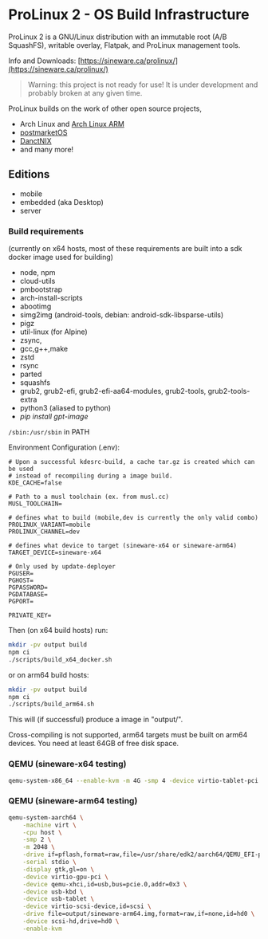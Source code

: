 # ProLinux 2 - OS Build Infrastructure

ProLinux 2 is a GNU/Linux distribution with an immutable root (A/B SquashFS), writable overlay, Flatpak, and ProLinux management tools.

Info and Downloads: [https://sineware.ca/prolinux/](https://sineware.ca/prolinux/)

> Warning: this project is not ready for use! It is under development and probably broken at any given time.

ProLinux builds on the work of other open source projects,
- Arch Linux and [Arch Linux ARM](https://archlinuxarm.org/)
- [postmarketOS](https://postmarketos.org/)
- [DanctNIX](https://github.com/dreemurrs-embedded)
- and many more!

## Editions
- mobile
- embedded (aka Desktop)
- server

### Build requirements
(currently on x64 hosts, most of these requirements are built into a sdk docker image used for building)
- node, npm
- cloud-utils
- pmbootstrap
- arch-install-scripts
- abootimg
- simg2img (android-tools, debian: android-sdk-libsparse-utils)
- pigz
- util-linux (for Alpine)
- zsync,
- gcc,g++,make
- zstd
- rsync
- parted
- squashfs
- grub2, grub2-efi, grub2-efi-aa64-modules, grub2-tools, grub2-tools-extra
- python3 (aliased to python)
- *pip install gpt-image*

`/sbin:/usr/sbin` in PATH

Environment Configuration (.env):
```env
# Upon a successful kdesrc-build, a cache tar.gz is created which can be used
# instead of recompiling during a image build.
KDE_CACHE=false

# Path to a musl toolchain (ex. from musl.cc)
MUSL_TOOLCHAIN=

# defines what to build (mobile,dev is currently the only valid combo)
PROLINUX_VARIANT=mobile
PROLINUX_CHANNEL=dev

# defines what device to target (sineware-x64 or sineware-arm64)
TARGET_DEVICE=sineware-x64

# Only used by update-deployer
PGUSER=
PGHOST=
PGPASSWORD=
PGDATABASE=
PGPORT=

PRIVATE_KEY=
```

Then (on x64 build hosts) run:
```sh
mkdir -pv output build
npm ci
./scripts/build_x64_docker.sh
```

or on arm64 build hosts:
```sh
mkdir -pv output build
npm ci
./scripts/build_arm64.sh
```

This will (if successful) produce a image in "output/".

<!--TARGET_DEVICE is a postmarketOS device string. Currently only "simple" devices are supported (ones that produce a flashable image, not android sparse images. i.e. pine64-pinephone).-->

Cross-compiling is not supported, arm64 targets must be built on arm64 devices. You need at least 64GB of free disk space.


### QEMU (sineware-x64 testing)
```sh
qemu-system-x86_64 --enable-kvm -m 4G -smp 4 -device virtio-tablet-pci -device virtio-keyboard-pci -device virtio-vga-gl -display gtk,gl=on -drive if=pflash,format=raw,readonly=on,file=/usr/share/edk2-ovmf/x64/OVMF_CODE.fd -drive id=disk,file=output/generic-x86_64.img,if=none -device ahci,id=ahci -device ide-hd,drive=disk,bus=ahci.0 -netdev user,id=net0,hostfwd=tcp::8022-:22 -device virtio-net-pci,netdev=net0
```
### QEMU (sineware-arm64 testing)
```sh
qemu-system-aarch64 \
    -machine virt \
    -cpu host \
    -smp 2 \
    -m 2048 \
    -drive if=pflash,format=raw,file=/usr/share/edk2/aarch64/QEMU_EFI-pflash.raw,readonly=on \
    -serial stdio \
    -display gtk,gl=on \
    -device virtio-gpu-pci \
    -device qemu-xhci,id=usb,bus=pcie.0,addr=0x3 \
    -device usb-kbd \
    -device usb-tablet \
    -device virtio-scsi-device,id=scsi \
    -drive file=output/sineware-arm64.img,format=raw,if=none,id=hd0 \
    -device scsi-hd,drive=hd0 \
    -enable-kvm
```
